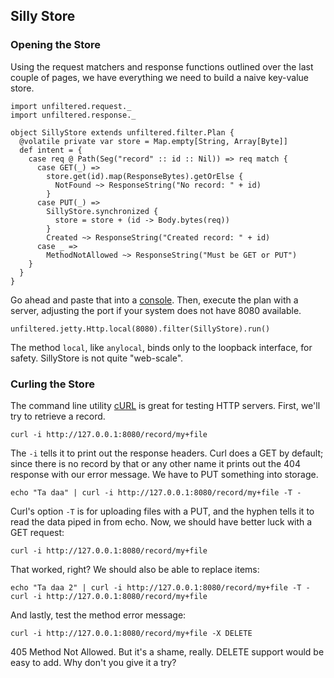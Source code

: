 Silly Store
-----------

### Opening the Store

Using the request matchers and response functions outlined over the
last couple of pages, we have everything we need to build a naive
key-value store.

    import unfiltered.request._
    import unfiltered.response._
    
    object SillyStore extends unfiltered.filter.Plan {
      @volatile private var store = Map.empty[String, Array[Byte]]
      def intent = {
        case req @ Path(Seg("record" :: id :: Nil)) => req match {
          case GET(_) =>
            store.get(id).map(ResponseBytes).getOrElse {
              NotFound ~> ResponseString("No record: " + id)
            }
          case PUT(_) =>
            SillyStore.synchronized {
              store = store + (id -> Body.bytes(req))
            }
            Created ~> ResponseString("Created record: " + id)
          case _ =>
            MethodNotAllowed ~> ResponseString("Must be GET or PUT")
        }
      }
    }

Go ahead and paste that into a [console](Try+Unfiltered.html). Then,
execute the plan with a server, adjusting the port if your system does
not have 8080 available.

    unfiltered.jetty.Http.local(8080).filter(SillyStore).run()

The method `local`, like `anylocal`, binds only to the loopback
interface, for safety. SillyStore is not quite "web-scale".

### Curling the Store

The command line utility [cURL][curl] is great for testing HTTP
servers. First, we'll try to retrieve a record.

[curl]: http://curl.haxx.se/

    curl -i http://127.0.0.1:8080/record/my+file

The `-i` tells it to print out the response headers. Curl does a GET
by default; since there is no record by that or any other name it
prints out the 404 response with our error message. We have to PUT
something into storage.

    echo "Ta daa" | curl -i http://127.0.0.1:8080/record/my+file -T -

Curl's option `-T` is for uploading files with a PUT, and the hyphen
tells it to read the data piped in from echo. Now, we should have
better luck with a GET request:

    curl -i http://127.0.0.1:8080/record/my+file

That worked, right? We should also be able to replace items:

    echo "Ta daa 2" | curl -i http://127.0.0.1:8080/record/my+file -T -
    curl -i http://127.0.0.1:8080/record/my+file

And lastly, test the method error message:

    curl -i http://127.0.0.1:8080/record/my+file -X DELETE

405 Method Not Allowed. But it's a shame, really. DELETE support would
be easy to add. Why don't you give it a try?

